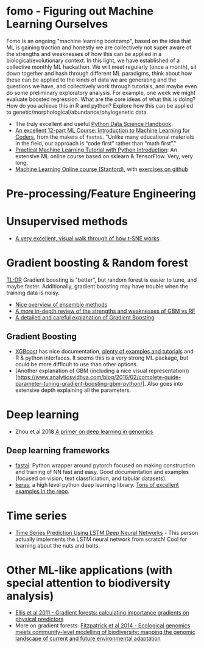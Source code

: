 # fomo - Figuring out Machine Learning Ourselves
Fomo is an ongoing "machine learning bootcamp", based on the idea that ML is gaining traction and honestly we are collectively not super aware of the strengths and weaknesses of how this can be applied in a biological/evolutionary context. In this light, we have established of a collective monthly ML hackathon. We will meet regularly (once a month), sit down together and hash through different ML paradigms, think about how these can be applied to the kinds of data we are generating and the questions we have, and collectively work through tutorials, and maybe even do some preliminary exploratory analysis. For example, one week we might evaluate boosted regression. What are the core ideas of what this is doing? How do you achieve this in R and python? Explore how this can be applied to genetic/morphological/abundance/phylogenetic data.

* The truly excellent and useful [Python Data Science Handbook](https://jakevdp.github.io/PythonDataScienceHandbook/index.html).
* [An excellent 12-part ML Course:  Introduction to Machine Learning for Coders](https://www.fast.ai/2018/09/26/ml-launch/), from the makers of `fastai`. "Unlike many educational materials in the field, our approach is “code first” rather than “math first”."
* [Practical Machine Learning Tutorial with Python Introduction](https://pythonprogramming.net/machine-learning-tutorial-python-introduction/): An extensive ML online course based on sklearn & TensorFlow. Very, very long.
* [Machine Learning Online course (Stanford)](https://www.coursera.org/learn/machine-learning), with [exercises on github](https://github.com/dibgerge/ml-coursera-python-assignments)

# Pre-processing/Feature Engineering

# Unsupervised methods
* [A very excellent, visual walk through of how t-SNE works](https://distill.pub/2016/misread-tsne/).

# Gradient boosting & Random forest
[TL;DR](http://fastml.com/what-is-better-gradient-boosted-trees-or-random-forest/) Gradient boosting is "better", but random forest is easier to tune, and maybe faster. Additionally, gradient boosting may have trouble when the training data is noisy.

* [Nice overview of ensemble methods](https://medium.com/@aravanshad/ensemble-methods-95533944783f)
* [A more in-depth review of the strengths and weaknesses of GBM vs RF](https://medium.com/@aravanshad/gradient-boosting-versus-random-forest-cfa3fa8f0d80)
* [A detailed and careful explanation of Gradient Boosting](https://explained.ai/gradient-boosting/index.html)

## Gradient Boosting
* [XGBoost](https://xgboost.readthedocs.io/en/latest/index.html) has nice documentation, [plenty of examples and tutorials](https://github.com/dmlc/xgboost/tree/master/demo) and R & python interfaces. It seems this is a very strong ML package, but could be more difficult to use than other options.
* [Another explanation of GBM (including a nice visual representation))[https://www.analyticsvidhya.com/blog/2016/02/complete-guide-parameter-tuning-gradient-boosting-gbm-python/]. Also goes into extensive depth explaining all the parameters.

# Deep learning
* Zhou et al 2018 [A primer on deep learning in genomics](https://sci-hub.tw/https://www.nature.com/articles/s41588-018-0295-5)

## Deep learning frameworks
* [fastai](https://docs.fast.ai/index.html): Python wrapper around pytorch focused on making construction and training of NN fast and easy. Good documentation and examples (focused on vision, text classficiation, and tabular datasets).
* [keras](https://keras.io/), a high level python deep learning library. [Tons of excellent examples in the repo](https://github.com/keras-team/keras/tree/master/examples).

# Time series
* [Time Series Prediction Using LSTM Deep Neural Networks](https://www.altumintelligence.com/articles/a/Time-Series-Prediction-Using-LSTM-Deep-Neural-Networks) - This person actually implements the LSTM neural network from scratch! Cool for learning about the nuts and bolts.

# Other ML-like applications (with special attention to biodiversity analysis)
* [Ellis et al 2011 - Gradient forests: calculating importance gradients
 on physical predictors](https://www.jstor.org/stable/pdf/23144030.pdf)
* More on gradient forests: [Fitzpatrick et al 2014 - Ecological genomics meets community-level modelling of
biodiversity: mapping the genomic landscape of current and
future environmental adaptation](https://sci-hub.tw/https://onlinelibrary.wiley.com/doi/pdf/10.1111/ele.12376)
